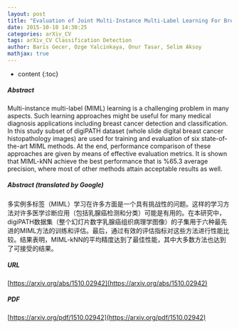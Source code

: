 ```yaml
---
layout: post
title: "Evaluation of Joint Multi-Instance Multi-Label Learning For Breast Cancer Diagnosis"
date: 2015-10-10 14:30:25
categories: arXiv_CV
tags: arXiv_CV Classification Detection
author: Baris Gecer, Ozge Yalcinkaya, Onur Tasar, Selim Aksoy
mathjax: true
---
```


* content
{:toc}

##### Abstract
Multi-instance multi-label (MIML) learning is a challenging problem in many aspects. Such learning approaches might be useful for many medical diagnosis applications including breast cancer detection and classification. In this study subset of digiPATH dataset (whole slide digital breast cancer histopathology images) are used for training and evaluation of six state-of-the-art MIML methods. At the end, performance comparison of these approaches are given by means of effective evaluation metrics. It is shown that MIML-kNN achieve the best performance that is %65.3 average precision, where most of other methods attain acceptable results as well.

##### Abstract (translated by Google)
多实例多标签（MIML）学习在许多方面是一个具有挑战性的问题。这样的学习方法对许多医学诊断应用（包括乳腺癌检测和分类）可能是有用的。在本研究中，digiPATH数据集（整个幻灯片数字乳腺癌组织病理学图像）的子集用于六种最先进的MIML方法的训练和评估。最后，通过有效的评估指标对这些方法进行性能比较。结果表明，MIML-kNN的平均精度达到了最佳性能，其中大多数方法也达到了可接受的结果。

##### URL
[https://arxiv.org/abs/1510.02942](https://arxiv.org/abs/1510.02942)

##### PDF
[https://arxiv.org/pdf/1510.02942](https://arxiv.org/pdf/1510.02942)

